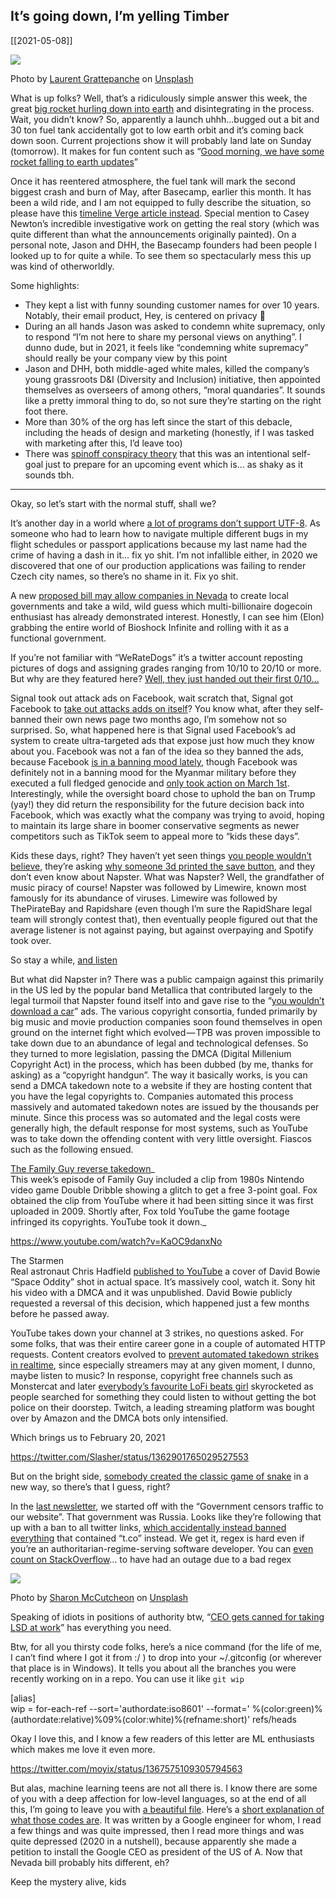 ## It’s going down, I’m yelling Timber
[[2021-05-08]]


![](https://cdn-images-1.medium.com/max/800/0*31Tg27qby_M6w85L)

Photo by [Laurent Grattepanche](https://unsplash.com/@laurentgrattepanche?utm_source=medium&utm_medium=referral) on [Unsplash](https://unsplash.com?utm_source=medium&utm_medium=referral)

What is up folks? Well, that’s a ridiculously simple answer this week, the great [big rocket hurling down into earth](https://aerospacecorp.medium.com/a-massive-chinese-rocket-is-falling-uncontrollably-to-earth-db7c7b32d773) and disintegrating in the process. Wait, you didn’t know? So, apparently a launch uhhh…bugged out a bit and 30 ton fuel tank accidentally got to low earth orbit and it’s coming back down soon. Current projections show it will probably land late on Sunday (tomorrow). It makes for fun content such as “[Good morning, we have some rocket falling to earth updates](https://twitter.com/TheSpaceGal/status/1391058914091835397)”

Once it has reentered atmosphere, the fuel tank will mark the second biggest crash and burn of May, after Basecamp, earlier this month. It has been a wild ride, and I am not equipped to fully describe the situation, so please have this [timeline Verge article instead](https://www.theverge.com/2021/5/4/22419512/basecamp-political-speech-policy-fallout). Special mention to Casey Newton’s incredible investigative work on getting the real story (which was quite different than what the announcements originally painted). On a personal note, Jason and DHH, the Basecamp founders had been people I looked up to for quite a while. To see them so spectacularly mess this up was kind of otherworldly.

Some highlights:  
- They kept a list with funny sounding customer names for over 10 years. Notably, their email product, Hey, is centered on privacy 👀  
- During an all hands Jason was asked to condemn white supremacy, only to respond “I’m not here to share my personal views on anything”. I dunno dude, but in 2021, it feels like “condemning white supremacy” should really be your company view by this point  
- Jason and DHH, both middle-aged white males, killed the company’s young grassroots D&I (Diversity and Inclusion) initiative, then appointed themselves as overseers of among others, “moral quandaries”. It sounds like a pretty immoral thing to do, so not sure they’re starting on the right foot there.  
- More than 30% of the org has left since the start of this debacle, including the heads of design and marketing (honestly, if I was tasked with marketing after this, I’d leave too)  
- There was [spinoff conspiracy theory](https://twitter.com/polotek/status/1387622573739888646) that this was an intentional self-goal just to prepare for an upcoming event which is… as shaky as it sounds tbh.

---

Okay, so let’s start with the normal stuff, shall we?

It’s another day in a world where [a lot of programs don’t support UTF-8](https://twitter.com/rockbot/status/1270400995567169536). As someone who had to learn how to navigate multiple different bugs in my flight schedules or passport applications because my last name had the crime of having a dash in it… fix yo shit. I’m not infallible either, in 2020 we discovered that one of our production applications was failing to render Czech city names, so there’s no shame in it. Fix yo shit.

A new [proposed bill may allow companies in Nevada](https://twitter.com/jerrybrito/status/1357681289009233926) to create local governments and take a wild, wild guess which multi-billionaire dogecoin enthusiast has already demonstrated interest. Honestly, I can see him (Elon) grabbing the entire world of Bioshock Infinite and rolling with it as a functional government.

If you’re not familiar with “WeRateDogs” it’s a twitter account reposting pictures of dogs and assigning grades ranging from 10/10 to 20/10 or more. But why are they featured here? [Well, they just handed out their first 0/10…](https://twitter.com/dog_rates/status/1365023732926869507)

Signal took out attack ads on Facebook, wait scratch that, Signal got Facebook to [take out attacks adds on itself](https://signal.org/blog/the-instagram-ads-you-will-never-see/)? You know what, after they self-banned their own news page two months ago, I’m somehow not so surprised. So, what happened here is that Signal used Facebook’s ad system to create ultra-targeted ads that expose just how much they know about you. Facebook was not a fan of the idea so they banned the ads, because Facebook [is in a banning mood lately](https://twitter.com/OversightBoard/status/1389928315239104516%5C), though Facebook was definitely not in a banning mood for the Myanmar military before they executed a full fledged genocide and [only took action on March 1st](https://www.bbc.com/news/world-asia-56191657). Interestingly, while the oversight board chose to uphold the ban on Trump (yay!) they did return the responsibility for the future decision back into Facebook, which was exactly what the company was trying to avoid, hoping to maintain its large share in boomer conservative segments as newer competitors such as TikTok seem to appeal more to “kids these days”.

Kids these days, right? They haven’t yet seen things [you people wouldn’t believe](https://www.youtube.com/watch?v=QefqJ7YhbWQ), they’re asking [why someone 3d printed the save button](https://i.imgur.com/Osxo1UF.jpg), and they don’t even know about Napster. What was Napster? Well, the grandfather of music piracy of course! Napster was followed by Limewire, known most famously for its abundance of viruses. Limewire was followed by ThePirateBay and Rapidshare (even though I’m sure the RapidShare legal team will strongly contest that), then eventually people figured out that the average listener is not against paying, but against overpaying and Spotify took over.

So stay a while, [and listen](https://www.youtube.com/watch?v=tAVVy_x3Erg)

But what did Napster in? There was a public campaign against this primarily in the US led by the popular band Metallica that contributed largely to the legal turmoil that Napster found itself into and gave rise to the “[you wouldn’t download a car](https://www.youtube.com/watch?v=HmZm8vNHBSU)” ads. The various copyright consortia, funded primarily by big music and movie production companies soon found themselves in open ground on the internet fight which evolved — TPB was proven impossible to take down due to an abundance of legal and technological defenses. So they turned to more legislation, passing the DMCA (Digital Millenium Copyright Act) in the process, which has been dubbed (by me, thanks for asking) as a “copyright handgun”. The way it basically works, is you can send a DMCA takedown note to a website if they are hosting content that you have the legal copyrights to. Companies automated this process massively and automated takedown notes are issued by the thousands per minute. Since this process was so automated and the legal costs were generally high, the default response for most systems, such as YouTube was to take down the offending content with very little oversight. Fiascos such as the following ensued.

[The Family Guy reverse takedown](https://torrentfreak.com/fox-stole-a-game-clip-used-it-in-family-guy-dmcad-the-original-160520/)_  
This week’s episode of Family Guy included a clip from 1980s Nintendo video game Double Dribble showing a glitch to get a free 3-point goal. Fox obtained the clip from YouTube where it had been sitting since it was first uploaded in 2009. Shortly after, Fox told YouTube the game footage infringed its copyrights. YouTube took it down._

https://www.youtube.com/watch?v=KaOC9danxNo

The Starmen  
Real astronaut Chris Hadfield [published to YouTube](https://www.youtube.com/watch?v=KaOC9danxNo) a cover of David Bowie “Space Oddity” shot in actual space. It’s massively cool, watch it. Sony hit his video with a DMCA and it was unpublished. David Bowie publicly requested a reversal of this decision, which happened just a few months before he passed away.

YouTube takes down your channel at 3 strikes, no questions asked. For some folks, that was their entire career gone in a couple of automated HTTP requests. Content creators evolved to [prevent automated takedown strikes in realtime](https://www.youtube.com/watch?v=DrYRpPxBEaU), since especially streamers may at any given moment, I dunno, maybe listen to music? In response, copyright free channels such as Monstercat and later [everybody’s favourite LoFi beats girl](https://www.youtube.com/watch?v=5qap5aO4i9A) skyrocketed as people searched for something they could listen to without getting the bot police on their doorstep. Twitch, a leading streaming platform was bought over by Amazon and the DMCA bots only intensified.

Which brings us to February 20, 2021

https://twitter.com/Slasher/status/1362901765029527553

But on the bright side, [somebody created the classic game of snake](https://twitter.com/neilsardesai/status/1379185826920300545) in a new way, so there’s that I guess, right?

In the [last newsletter](https://alkoclick.medium.com/gotta-keep-on-keeping-on-fc6743e11615), we started off with the “Government censors traffic to our website”. That government was Russia. Looks like they’re following that up with a ban to all twitter links, [which accidentally instead banned everything](https://twitter.com/DougMadory/status/1369665894494900224) that contained “t.co” instead. We get it, regex is hard even if you’re an authoritarian-regime-serving software developer. You can [even count on StackOverflow](https://stackstatus.net/post/147710624694/outage-postmortem-july-20-2016)… to have had an outage due to a bad regex

![](https://cdn-images-1.medium.com/max/800/0*2gnB0BngNU1WS9bQ)

Photo by [Sharon McCutcheon](https://unsplash.com/@sharonmccutcheon?utm_source=medium&utm_medium=referral) on [Unsplash](https://unsplash.com?utm_source=medium&utm_medium=referral)

Speaking of idiots in positions of authority btw, “[CEO gets canned for taking LSD at work](https://twitter.com/RVAwonk/status/1387157291170992128)” has everything you need.

Btw, for all you thirsty code folks, here’s a nice command (for the life of me, I can’t find where I got it from :/ ) to drop into your ~/.gitconfig (or wherever that place is in Windows). It tells you about all the branches you were recently working on in a repo. You can use it like `git wip`

[alias]  
  wip = for-each-ref --sort='authordate:iso8601' --format=' %(color:green)%(authordate:relative)%09%(color:white)%(refname:short)' refs/heads

Okay I love this, and I know a few readers of this letter are ML enthusiasts which makes me love it even more.

https://twitter.com/moyix/status/1367575109305794563

But alas, machine learning teens are not all there is. I know there are some of you with a deep affection for low-level languages, so at the end of all this, I’m going to leave you with [a beautiful file](https://github.com/jart/cosmopolitan/blob/667ab245fe0326972b7da52a95da97125d61c8cf/libc/sysv/consts.sh#L3543). Here’s a [short explanation of what those codes are](https://github.com/jart/cosmopolitan/tree/667ab245fe0326972b7da52a95da97125d61c8cf/libc/sysv). It was written by a Google engineer for whom, I read a few things and was quite impressed, then I read more things and was quite depressed (2020 in a nutshell), because apparently she made a petition to install the Google CEO as president of the US of A. Now that Nevada bill probably hits different, eh?

Keep the mystery alive, kids